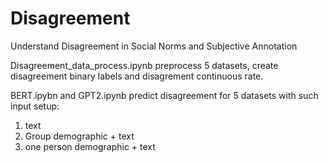 # Disagreement
Understand Disagreement in  Social Norms and Subjective Annotation

Disagreement_data_process.ipynb preprocess 5 datasets, create disagreement binary labels and disagrement continuous rate.

BERT.ipybn and GPT2.ipynb predict disagreement for 5 datasets with such input setup:
1. text
2. Group demographic + text
3. one person demographic + text 
